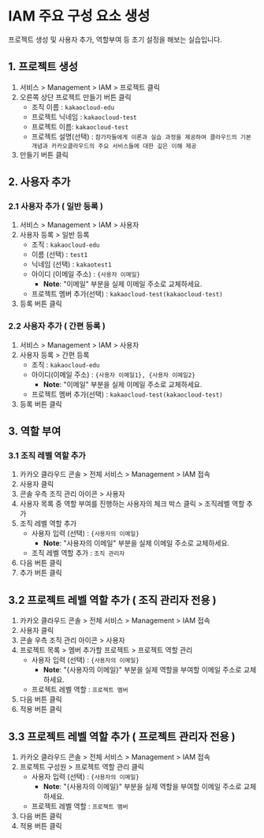 # IAM 주요 구성 요소 생성

프로젝트 생성 및 사용자 추가, 역할부여 등 초기 설정을 해보는 실습입니다.

## 1. 프로젝트 생성


1. 서비스 > Management > IAM > 프로젝트 클릭
2. 오른쪽 상단 프로젝트 만들기 버튼 클릭
     - 조직 이름 : `kakaocloud-edu`
     - 프로젝트 닉네임 : `kakaocloud-test`
     - 프로젝트 이름: `kakaocloud-test`
     - 프로젝트 설명(선택) : `참가자들에게 이론과 실습 과정을 제공하여 클라우드의 기본 개념과 카카오클라우드의 주요 서비스들에 대한 깊은 이해 제공`
3. 만들기 버튼 클릭

## 2. 사용자 추가


### 2.1 사용자 추가 ( 일반 등록 )


1. 서비스 > Management > IAM > 사용자
2. 사용자 등록 > 일반 등록
     - 조직  : `kakaocloud-edu`
     - 이름 (선택) : `test1`
     - 닉네임 (선택) : `kakaotest1`
     - 아이디 (이메일 주소) : `{사용자 이메일}`
          - **Note**: "이메일" 부분을 실제 이메일 주소로 교체하세요.
     - 프로젝트  멤버 추가(선택) : `kakaocloud-test(kakaocloud-test)`
3. 등록 버튼 클릭

### 2.2 사용자 추가 ( 간편 등록 )


1. 서비스 > Management > IAM > 사용자
2. 사용자 등록 > 간편 등록
     - 조직 : `kakaocloud-edu`
     - 아이디(이메일 주소) : `{사용자 이메일1}, {사용자 이메일2}`
          - **Note**: "이메일" 부분을 실제 이메일 주소로 교체하세요.
     - 프로젝트  멤버 추가(선택) : `kakaocloud-test(kakaocloud-test)`
3. 등록 버튼 클릭

## 3. 역할 부여


### 3.1 조직 레벨 역할 추가


1. 카카오 클라우드 콘솔 > 전체 서비스 > Management > IAM 접속 
2. 사용자 클릭
3. 콘솔 우측 조직 관리 아이콘 > 사용자
4. 사용자 목록 중 역할 부여를 진행하는 사용자의 체크 박스 클릭 > 조직레벨 역할 추가
5. 조직 레벨 역할 추가
     - 사용자 입력 (선택) : `{사용자의 이메일}`
          - **Note**: "사용자의 이메일" 부분을 실제 이메일 주소로 교체하세요.
     - 조직 레벨 역할 추가 : `조직 관리자`
6. 다음 버튼 클릭
7. 추가 버튼 클릭

## 3.2 프로젝트 레벨 역할 추가 ( 조직 관리자 전용 )


1. 카카오 클라우드 콘솔 > 전체 서비스 > Management > IAM 접속
2. 사용자 클릭
3. 콘솔 우측 조직 관리 아이콘 > 사용자
4. 프로젝트 목록 > 멤버 추가할 프로젝트 > 프로젝트 역할 관리
     - 사용자 입력 (선택) : `{사용자의 이메일}`
          - **Note**: "{사용자의 이메일}" 부분을 실제 역할을 부여할 이메일 주소로 교체하세요.
     - 프로젝트 레벨 역할 : `프로젝트 멤버`
5. 다음 버튼 클릭
6. 적용 버튼 클릭

## 3.3 프로젝트 레벨 역할 추가 ( 프로젝트 관리자 전용 )


1. 카카오 클라우드 콘솔 > 전체 서비스 > Management > IAM 접속
2. 프로젝트 구성원 > 프로젝트 역할 관리 클릭
     - 사용자 입력 (선택) : `{사용자의 이메일}`
          - **Note**: "{사용자의 이메일}" 부분을 실제 역할을 부여할 이메일 주소로 교체하세요.
     - 프로젝트 레벨 역할 : `프로젝트 멤버`
4. 다음 버튼 클릭
5. 적용 버튼 클릭

